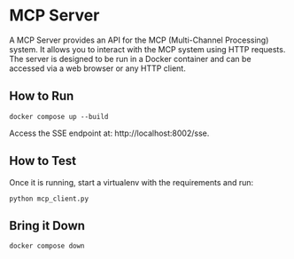 # MCP Server

A MCP Server provides an API for the MCP (Multi-Channel Processing) system. It allows you to interact with the MCP system using HTTP requests. The server is designed to be run in a Docker container and can be accessed via a web browser or any HTTP client.

## How to Run

```commandline
docker compose up --build
```

Access the SSE endpoint at: http://localhost:8002/sse.

## How to Test

Once it is running, start a virtualenv with the requirements and run:
```commandline
python mcp_client.py
```

## Bring it Down

```commandline
docker compose down
```
